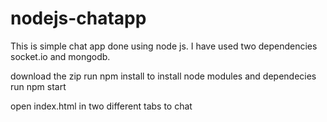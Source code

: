 # nodejs-chatapp
This is simple chat app done using node js. I have used two dependencies socket.io and mongodb.

download the zip 
run npm install to install node modules and dependecies
run npm start

open index.html in two different tabs to chat
